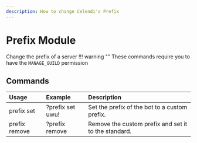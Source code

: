 ```yaml
---
description: How to change Celendi's Prefix
---
```


# Prefix Module
Change the prefix of a server
!!! warning ""
    These commands require you to have the `MANAGE_GUILD` permission

## Commands
| Usage | Example | Description |
| :--- | :--- | :--- |
| prefix set | ?prefix set uwu! | Set the prefix of the bot to a custom prefix. |
| prefix remove | ?prefix remove | Remove the custom prefix and set it to the standard. |
